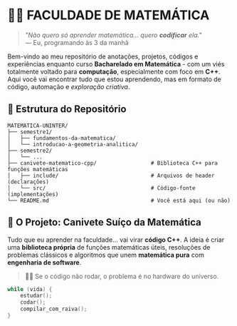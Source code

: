 # 🧨🧠 FACULDADE DE MATEMÁTICA  

> *"Não quero só aprender matemática... quero **codificar** ela."*  
> — Eu, programando às 3 da manhã  

Bem-vindo ao meu repositório de anotações, projetos, códigos e experiências enquanto curso **Bacharelado em Matemática** - com um viés totalmente voltado para **computação**, especialmente com foco em **C++**. Aqui você vai encontrar tudo que estou aprendendo, mas em formato de código, automação e *exploração criativa*. 

## 📂 **Estrutura do Repositório**
```text
MATEMATICA-UNINTER/
├── semestre1/                      
│   ├── fundamentos-da-matematica/           
│   └── introducao-a-geometria-analitica/         
├── semestre2/                       
│   └── ...
├── canivete-matematico-cpp/                 # Biblioteca C++ para funções matemáticas
│   ├── include/                             # Arquivos de header (declarações)
│   └── src/                                 # Código-fonte (implementações)
└── README.md                                # Você está aqui (ou não)
```
## 🔧 O Projeto: Canivete Suíço da Matemática

Tudo que eu aprender na faculdade... vai virar **código C++**. A ideia é criar uma **biblioteca própria** de funções matemáticas úteis, resoluções de problemas clássicos e algoritmos que unem **matemática pura** com **engenharia de software**.

> 🧙‍♂️ Se o código não rodar, o problema é no hardware do universo.

```cpp
while (vida) {
    estudar();
    codar();
    compilar_com_raiva();
}
```
